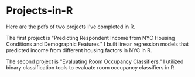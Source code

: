 # Projects-in-R

Here are the pdfs of two projects I've completed in R.

The first project is "Predicting Respondent Income from NYC Housing Conditions and Demographic Features." I built linear regression models that predicted income from different housing factors in NYC in R.

The second project is "Evaluating Room Occupancy Classifiers." I utilized binary classification tools to evaluate room occupancy classifiers in R.

